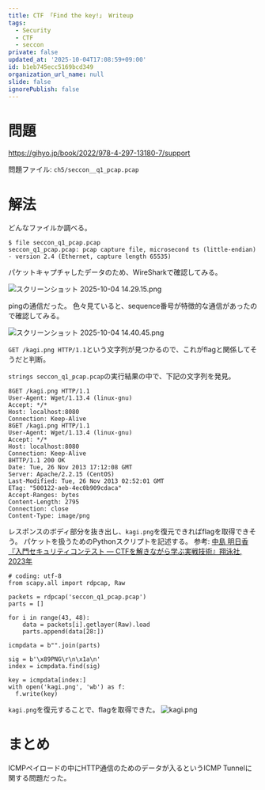 ```yaml
---
title: CTF 「Find the key!」 Writeup
tags:
  - Security
  - CTF
  - seccon
private: false
updated_at: '2025-10-04T17:08:59+09:00'
id: b1eb745ecc5169bcd349
organization_url_name: null
slide: false
ignorePublish: false
---
```

# 問題

https://gihyo.jp/book/2022/978-4-297-13180-7/support

問題ファイル: `ch5/seccon__q1_pcap.pcap`

# 解法

どんなファイルか調べる。

```:bash
$ file seccon_q1_pcap.pcap
seccon_q1_pcap.pcap: pcap capture file, microsecond ts (little-endian) - version 2.4 (Ethernet, capture length 65535)
```

パケットキャプチャしたデータのため、WireSharkで確認してみる。

![スクリーンショット 2025-10-04 14.29.15.png](https://qiita-image-store.s3.ap-northeast-1.amazonaws.com/0/3862159/1378ee18-7f55-4183-8a2d-b5b242202050.png)

pingの通信だった。
色々見ていると、sequence番号が特徴的な通信があったので確認してみる。

![スクリーンショット 2025-10-04 14.40.45.png](https://qiita-image-store.s3.ap-northeast-1.amazonaws.com/0/3862159/51d2d6fa-2218-4e6d-bd73-a8e7c36608a6.png)

`GET /kagi.png HTTP/1.1`という文字列が見つかるので、これがflagと関係してそうだと判断。

`strings seccon_q1_pcap.pcap`の実行結果の中で、下記の文字列を発見。

```
8GET /kagi.png HTTP/1.1
User-Agent: Wget/1.13.4 (linux-gnu)
Accept: */*
Host: localhost:8080
Connection: Keep-Alive
8GET /kagi.png HTTP/1.1
User-Agent: Wget/1.13.4 (linux-gnu)
Accept: */*
Host: localhost:8080
Connection: Keep-Alive
8HTTP/1.1 200 OK
Date: Tue, 26 Nov 2013 17:12:08 GMT
Server: Apache/2.2.15 (CentOS)
Last-Modified: Tue, 26 Nov 2013 02:52:01 GMT
ETag: "500122-aeb-4ec0b909cdaca"
Accept-Ranges: bytes
Content-Length: 2795
Connection: close
Content-Type: image/png
```
レスポンスのボディ部分を抜き出し、`kagi.png`を復元できればflagを取得できそう。
パケットを扱うためのPythonスクリプトを記述する。
参考: [中島 明日香『入門セキュリティコンテスト ― CTFを解きながら学ぶ実戦技術』翔泳社, 2023年](https://gihyo.jp/book/2022/978-4-297-13180-7)

```:python
# coding: utf-8
from scapy.all import rdpcap, Raw

packets = rdpcap('seccon_q1_pcap.pcap')
parts = []

for i in range(43, 48):
    data = packets[i].getlayer(Raw).load
    parts.append(data[28:])

icmpdata = b"".join(parts)

sig = b'\x89PNG\r\n\x1a\n'
index = icmpdata.find(sig)

key = icmpdata[index:]
with open('kagi.png', 'wb') as f:
  f.write(key)
```

`kagi.png`を復元することで、flagを取得できた。
![kagi.png](https://qiita-image-store.s3.ap-northeast-1.amazonaws.com/0/3862159/ba9fb7a4-5740-451b-b831-20064ffe82af.png)

# まとめ

ICMPペイロードの中にHTTP通信のためのデータが入るというICMP Tunnelに関する問題だった。
